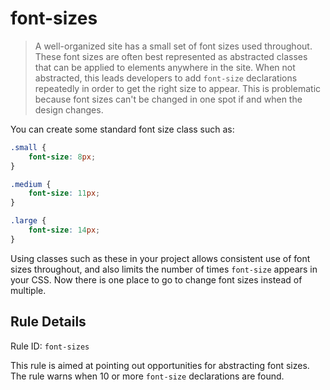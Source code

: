 # font-sizes

> A well-organized site has a small set of font sizes used throughout. These font sizes are often best represented as abstracted classes that can be applied to elements anywhere in the site. When not abstracted, this leads developers to add `font-size` declarations repeatedly in order to get the right size to appear. This is problematic because font sizes can't be changed in one spot if and when the design changes.

You can create some standard font size class such as:

```css
.small {
    font-size: 8px;
}

.medium {
    font-size: 11px;
}

.large {
    font-size: 14px;
}
```
Using classes such as these in your project allows consistent use of font sizes throughout, and also limits the number of times `font-size` appears in your CSS. Now there is one place to go to change font sizes instead of multiple.

## Rule Details

Rule ID: `font-sizes`

This rule is aimed at pointing out opportunities for abstracting font sizes. The rule warns when 10 or more `font-size` declarations are found.
